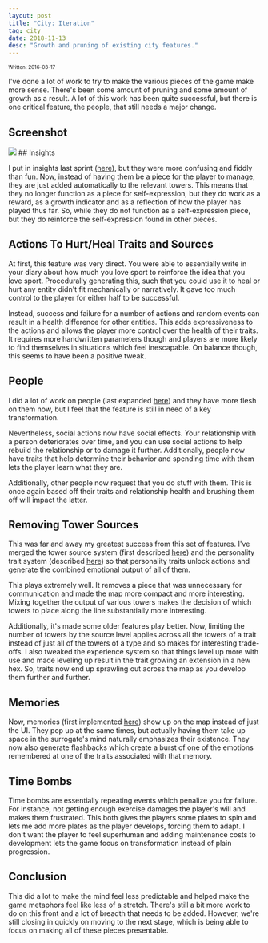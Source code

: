 ```yaml
---
layout: post
title: "City: Iteration"
tag: city
date: 2018-11-13
desc: "Growth and pruning of existing city features."
---
```


<p style="font-size:10px">Written: 2016-03-17


I've done a lot of work to try to make the various pieces of the game make more sense. There's been some amount of pruning and some amount of growth as a result. A lot of this work has been quite successful, but there is one critical feature, the people, that still needs a major change.

## Screenshot
<img src="/blogImages/SS_2016-03-17_01.png" />
## Insights

I put in insights last sprint ([here](/blog/city/construction)), but they were more confusing and fiddly than fun. Now, instead of having them be a piece for the player to manage, they are just added automatically to the relevant towers. This means that they no longer function as a piece for self-expression, but they do work as a reward, as a growth indicator and as a reflection of how the player has played thus far. So, while they do not function as a self-expression piece, but they do reinforce the self-expression found in other pieces.

## Actions To Hurt/Heal Traits and Sources

At first, this feature was very direct. You were able to essentially write in your diary about how much you love sport to reinforce the idea that you love sport. Procedurally generating this, such that you could use it to heal or hurt any entity didn't fit mechanically or narratively. It gave too much control to the player for either half to be successful.


Instead, success and failure for a number of actions and random events can result in a health difference for other entities. This adds expressiveness to the actions and allows the player more control over the health of their traits. It requires more handwritten parameters though and players are more likely to find themselves in situations which feel inescapable. On balance though, this seems to have been a positive tweak.

## People

I did a lot of work on people (last expanded [here](/blog/city/construction)) and they have more flesh on them now, but I feel that the feature is still in need of a key transformation.


Nevertheless, social actions now have social effects. Your relationship with a person deteriorates over time, and you can use social actions to help rebuild the relationship or to damage it further. Additionally, people now have traits that help determine their behavior and spending time with them lets the player learn what they are.


Additionally, other people now request that you do stuff with them. This is once again based off their traits and relationship health and brushing them off will impact the latter.

## Removing Tower Sources

This was far and away my greatest success from this set of features. I've merged the tower source system (first described [here](/blog/city/towerLife)) and the personality trait system (described [here](/blog/city/pieces)) so that personality traits unlock actions and generate the combined emotional output of all of them.


This plays extremely well. It removes a piece that was unnecessary for communication and made the map more compact and more interesting. Mixing together the output of various towers makes the decision of which towers to place along the line substantially more interesting.


Additionally, it's made some older features play better. Now, limiting the number of towers by the source level applies across all the towers of a trait instead of just all of the towers of a type and so makes for interesting trade-offs. I also tweaked the experience system so that things level up more with use and made leveling up result in the trait growing an extension in a new hex. So, traits now end up sprawling out across the map as you develop them further and further.

## Memories

Now, memories (first implemented [here](/blog/city/construction)) show up on the map instead of just the UI. They pop up at the same times, but actually having them take up space in the surrogate's mind naturally emphasizes their existence. They now also generate flashbacks which create a burst of one of the emotions remembered at one of the traits associated with that memory.

## Time Bombs

Time bombs are essentially repeating events which penalize you for failure. For instance, not getting enough exercise damages the player's will and makes them frustrated. This both gives the players some plates to spin and lets me add more plates as the player develops, forcing them to adapt. I don't want the player to feel superhuman and adding maintenance costs to development lets the game focus on transformation instead of plain progression.

## Conclusion

This did a lot to make the mind feel less predictable and helped make the game metaphors feel like less of a stretch. There's still a bit more work to do on this front and a lot of breadth that needs to be added. However, we're still closing in quickly on moving to the next stage, which is being able to focus on making all of these pieces presentable.

